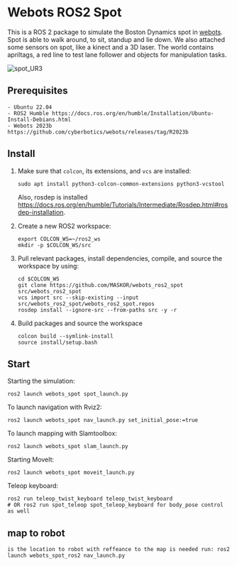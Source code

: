 # Webots ROS2 Spot

This is a ROS 2 package to simulate the Boston Dynamics spot in [webots](https://cyberbotics.com/). Spot is able to walk around, to sit, standup and lie down. We also attached some sensors on spot, like a kinect and a 3D laser.
The world contains apriltags, a red line to test lane follower and objects for manipulation tasks.

![spot_UR3](https://fh-aachen.sciebo.de/s/zDZLpVTjPWLzt7x/download)

## Prerequisites

    - Ubuntu 22.04
    - ROS2 Humble https://docs.ros.org/en/humble/Installation/Ubuntu-Install-Debians.html
    - Webots 2023b https://github.com/cyberbotics/webots/releases/tag/R2023b

## Install

1. Make sure that `colcon`, its extensions, and `vcs` are installed:
    ```
    sudo apt install python3-colcon-common-extensions python3-vcstool
    ```

    Also, rosdep is installed https://docs.ros.org/en/humble/Tutorials/Intermediate/Rosdep.html#rosdep-installation.

2. Create a new ROS2 workspace:
    ```
    export COLCON_WS=~/ros2_ws
    mkdir -p $COLCON_WS/src
    ```

3. Pull relevant packages, install dependencies, compile, and source the workspace by using:
    ```
    cd $COLCON_WS
    git clone https://github.com/MASKOR/webots_ros2_spot src/webots_ros2_spot
    vcs import src --skip-existing --input src/webots_ros2_spot/webots_ros2_spot.repos
    rosdep install --ignore-src --from-paths src -y -r
    ```

4. Build packages and source the workspace
    ```
    colcon build --symlink-install
    source install/setup.bash
    ```

## Start
Starting the simulation:
```
ros2 launch webots_spot spot_launch.py
```

To launch navigation with Rviz2:
```
ros2 launch webots_spot nav_launch.py set_initial_pose:=true
```

To launch mapping with Slamtoolbox:
```
ros2 launch webots_spot slam_launch.py
```

Starting MoveIt:
```
ros2 launch webots_spot moveit_launch.py
```

Teleop keyboard:
```
ros2 run teleop_twist_keyboard teleop_twist_keyboard
# OR ros2 run spot_teleop spot_teleop_keyboard for body_pose control as well
```

## map to robot
    is the location to robot with reffeance to the map is needed run: ros2 launch webots_spot_ros2 nav_launch.py